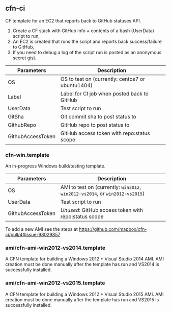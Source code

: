 cfn-ci
------
CF template for an EC2 that reports back to GitHub statuses API.

1. Create a CF stack with GitHub info + contents of a bash (UserData) script to run,
2. An EC2 is created that runs the script and reports back success/failure to GitHub,
3. If you need to debug a log of the script run is posted as an anonymous secret gist.

Parameters | Description
---------- | -----------
OS         | OS to test on (currently: centos7 or ubuntu1404)
Label      | Label for CI job when posted back to GitHub
UserData   | Test script to run
GitSha     | Git commit sha to post status to
GithubRepo | GitHub repo to post status to
GithubAccessToken | GitHub access token with repo:status scope

### cfn-win.template

An in-progress Windows build/testing template.

Parameters | Description
---------- | -----------
OS         | AMI to test on (currently: `win2012`, `win2012-vs2014`, or `win2012-vs2015`)
UserData   | Test script to run
GithubAccessToken | *Unused*: GitHub access token with repo:status scope

To add a new AMI see the steps at https://github.com/mapbox/cfn-ci/pull/4#issue-98029857

### ami/cfn-ami-win2012-vs2014.template

A CFN template for building a Windows 2012 + Visual Studio 2014 AMI. AMI creation must
be done manually after the template has run and VS2014 is successfully installed.

### ami/cfn-ami-win2012-vs2015.template

A CFN template for building a Windows 2012 + Visual Studio 2015 AMI. AMI creation must
be done manually after the template has run and VS2015 is successfully installed.
